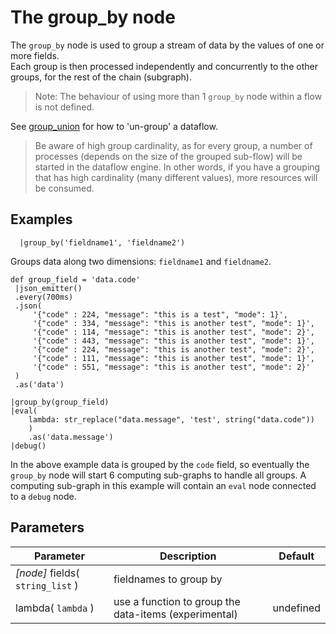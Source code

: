 The group_by node
=====================

The `group_by` node is used to group a stream of data by the values of one or more fields.  
Each group is then processed independently and concurrently to the other groups, for the rest of the chain (subgraph).

> Note: The behaviour of using more than 1 `group_by` node within a flow is not defined.

See [group_union](group_union.md) for how to 'un-group' a dataflow.

> Be aware of high group cardinality, as for every group, a number of processes (depends on the size of the grouped sub-flow) 
> will be started in the dataflow engine.
> In other words, if you have a grouping that has high cardinality (many different values), more resources will be consumed.

Examples
-------

```dfs   
  |group_by('fieldname1', 'fieldname2') 
```
Groups data along two dimensions: `fieldname1` and `fieldname2`.

```dfs
def group_field = 'data.code'
 |json_emitter()
 .every(700ms)
 .json(
     '{"code" : 224, "message": "this is a test", "mode": 1}',
     '{"code" : 334, "message": "this is another test", "mode": 1}',
     '{"code" : 114, "message": "this is another test", "mode": 2}',
     '{"code" : 443, "message": "this is another test", "mode": 1}',
     '{"code" : 224, "message": "this is another test", "mode": 2}',
     '{"code" : 111, "message": "this is another test", "mode": 1}',
     '{"code" : 551, "message": "this is another test", "mode": 2}'
 )
 .as('data')

|group_by(group_field)
|eval(
    lambda: str_replace("data.message", 'test', string("data.code"))
    )
    .as('data.message')
|debug()

```
In the above example data is grouped by the `code` field, so eventually the `group_by` node will start 6 computing sub-graphs to handle all groups.
A computing sub-graph in this example will contain an `eval` node connected to a `debug` node.

Parameters
----------

| Parameter                        | Description                                           | Default   |
|----------------------------------|-------------------------------------------------------|-----------|
| _[node]_ fields( `string_list` ) | fieldnames to group by                                |           |
| lambda( `lambda` )               | use a function to group the data-items (experimental) | undefined |
 